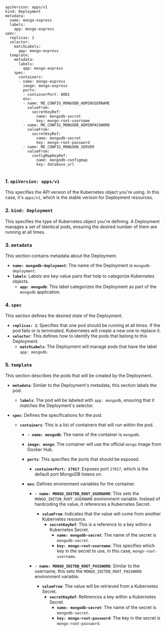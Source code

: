 ```
apiVersion: apps/v1
kind: Deployment
metadata:
  name: mongo-express
  labels:
    app: mongo-express
spec:
  replicas: 1
  selector:
    matchLabels:
      app: mongo-express
  template:
    metadata:
      labels:
        app: mongo-express
    spec:
      containers:
      - name: mongo-express
        image: mongo-express
        ports:
        - containerPort: 8081
        env:
        - name: ME_CONFIG_MONGODB_ADMINUSERNAME
          valueFrom:
            secretKeyRef:
              name: mongodb-secret
              key: mongo-root-username
        - name: ME_CONFIG_MONGODB_ADMINPASSWORD
          valueFrom: 
            secretKeyRef:
              name: mongodb-secret
              key: mongo-root-password
        - name: ME_CONFIG_MONGODB_SERVER
          valueFrom: 
            configMapKeyRef:
              name: mongodb-configmap
              key: database_url


```
### 1. `apiVersion: apps/v1`
This specifies the API version of the Kubernetes object you're using. In this case, it's `apps/v1`, which is the stable version for Deployment resources.

### 2. `kind: Deployment`
This specifies the type of Kubernetes object you're defining. A Deployment manages a set of identical pods, ensuring the desired number of them are running at all times.

### 3. `metadata`
This section contains metadata about the Deployment.
- **`name: mongodb-deployment`**: The name of the Deployment is `mongodb-deployment`.
- **`labels`**: Labels are key-value pairs that help to categorize Kubernetes objects.
  - **`app: mongodb`**: This label categorizes the Deployment as part of the `mongodb` application.

### 4. `spec`
This section defines the desired state of the Deployment.
- **`replicas: 1`**: Specifies that one pod should be running at all times. If the pod fails or is terminated, Kubernetes will create a new one to replace it.
- **`selector`**: This defines how to identify the pods that belong to this Deployment.
  - **`matchLabels`**: The Deployment will manage pods that have the label `app: mongodb`.

### 5. `template`
This section describes the pods that will be created by the Deployment.
- **`metadata`**: Similar to the Deployment's metadata, this section labels the pod.
  - **`labels`**: The pod will be labeled with `app: mongodb`, ensuring that it matches the Deployment's selector.
  
- **`spec`**: Defines the specifications for the pod.
  - **`containers`**: This is a list of containers that will run within the pod.
    - **`- name: mongodb`**: The name of the container is `mongodb`.
    - **`image: mongo`**: The container will use the official `mongo` image from Docker Hub.
    - **`ports`**: This specifies the ports that should be exposed.
      - **`containerPort: 27017`**: Exposes port `27017`, which is the default port MongoDB listens on.
    
    - **`env`**: Defines environment variables for the container.
      - **`- name: MONGO_INITDB_ROOT_USERNAME`**: This sets the `MONGO_INITDB_ROOT_USERNAME` environment variable. Instead of hardcoding the value, it references a Kubernetes Secret.
        - **`valueFrom`**: Indicates that the value will come from another Kubernetes resource.
          - **`secretKeyRef`**: This is a reference to a key within a Kubernetes Secret.
            - **`name: mongodb-secret`**: The name of the secret is `mongodb-secret`.
            - **`key: mongo-root-username`**: This specifies which key in the secret to use, in this case, `mongo-root-username`.

      - **`- name: MONGO_INITDB_ROOT_PASSWORD`**: Similar to the username, this sets the `MONGO_INITDB_ROOT_PASSWORD` environment variable.
        - **`valueFrom`**: The value will be retrieved from a Kubernetes Secret.
          - **`secretKeyRef`**: References a key within a Kubernetes Secret.
            - **`name: mongodb-secret`**: The name of the secret is `mongodb-secret`.
            - **`key: mongo-root-password`**: The key in the secret is `mongo-root-password`.

